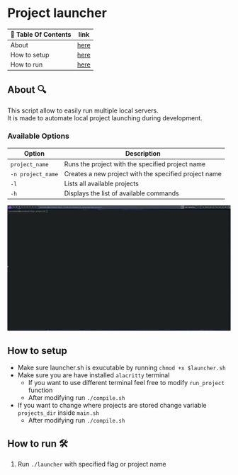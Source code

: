 # Project launcher
| 📖 Table Of Contents  | link       |
|----------------------|------------|
| About                | [here](#1) |
| How to setup         | [here](#2) |
| How to run           | [here](#3) |

## About  🔍 <a name='1'></a>
This script allow to easily run multiple local servers.  
It is made to automate local project launching during development.

### Available Options
| Option            | Description                                           |
| ----------------- | ----------------------------------------------------- |
| `project_name`    | Runs the project with the specified project name      |
| `-n project_name` | Creates a new project with the specified project name |
| `-l`              | Lists all available projects                          |
| `-h`              | Displays the list of available commands               |

![](example.gif)


## How to setup  <a name='2'></a>
 - Make sure launcher.sh is exucutable by running `chmod +x $launcher.sh`
 - Make sure you are have installed `alacritty` terminal
   - If you want to use different terminal feel free to modify `run_project` function
   - After modifying run `./compile.sh`
 - If you want to change where projects are stored change variable `projects_dir` inside `main.sh`
    - After modifying run `./compile.sh`


 
## How to run 🛠️ <a name="3"></a>
1. Run `./launcher` with specified flag or project name
